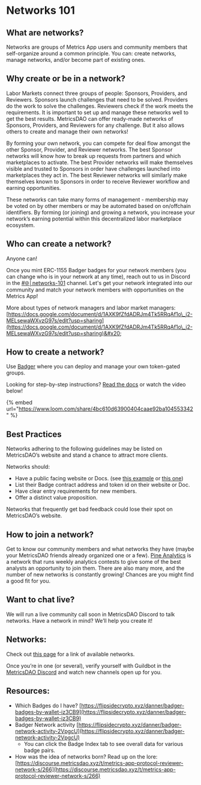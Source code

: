 # Networks 101

## What are networks?

Networks are groups of Metrics App users and community members that self-organize around a common principle. You can: create networks, manage networks, and/or become part of existing ones.

## Why create or be in a network?

Labor Markets connect three groups of people: Sponsors, Providers, and Reviewers. Sponsors launch challenges that need to be solved. Providers do the work to solve the challenges. Reviewers check if the work meets the requirements. It is important to set up and manage these networks well to get the best results. MetricsDAO can offer ready-made networks of Sponsors, Providers, and Reviewers for any challenge. But it also allows others to create and manage their own networks!

By forming your own network, you can compete for deal flow amongst the other Sponsor, Provider, and Reviewer networks. The best Sponsor networks will know how to break up requests from partners and which marketplaces to activate. The best Provider networks will make themselves visible and trusted to Sponsors in order have challenges launched into marketplaces they act in. The best Reviewer networks will similarly make themselves known to Sponsors in order to receive Reviewer workflow and earning opportunities.

These networks can take many forms of management - membership may be voted on by other members or may be automated based on on/offchain identifiers. By forming (or joining) and growing a network, you increase your network’s earning potential within this decentralized labor marketplace ecosystem.

## Who can create a network?

Anyone can!&#x20;

Once you mint ERC-1155 Badger badges for your network members (you can change who is in your network at any time), reach out to us in Discord in the [#🌐│networks-101](https://discord.com/channels/902943676685230100/1098664182586560662) channel. Let's get your network integrated into our community and match your network members with opportunities on the Metrics App!

More about types of network managers and labor market managers: [https://docs.google.com/document/d/1AXK9fZfdADRJm4Tk5RRqAf1o\_j2-MELsewaWXvzG97s/edit?usp=sharing](https://docs.google.com/document/d/1AXK9fZfdADRJm4Tk5RRqAf1o\_j2-MELsewaWXvzG97s/edit?usp=sharing)&#x20;

## How to create a network?

Use [Badger](https://www.trybadger.com/) where you can deploy and manage your own token-gated groups.&#x20;

Looking for step-by-step instructions? [Read the docs](https://docs.trybadger.com/basics/organizations) or watch the video below!

{% embed url="https://www.loom.com/share/4bc610d63900404caae92ba104553342" %}

## Best Practices&#x20;

Networks adhering to the following guidelines may be listed on MetricsDAO’s website and stand a chance to attract more clients.

Networks should:

* Have a public facing website or Docs. (see [this example](https://docs.google.com/document/d/195x45rJ\_jGA0ex6O2mWBTX9Xl68KP7GHqhs56Vt0JBo/edit#heading=h.uj2s4fw7pm28) or [this one](https://storage.googleapis.com/pinedao/Pinehome1.html))
* List their Badge contract address and token id on their website or Doc.
* Have clear entry requirements for new members.
* Offer a distinct value proposition.

Networks that frequently get bad feedback could lose their spot on MetricsDAO’s website.

## How to join a network?

Get to know our community members and what networks they have (maybe your MetricsDAO friends already organized one or a few). [Pine Analytics](https://twitter.com/Pine13579573) is a network that runs weekly analytics contests to give some of the best analysts an opportunity to join them. There are also many more, and the number of new networks is constantly growing! Chances are you might find a good fit for you.

## Want to chat live?

We will run a live community call soon in MetricsDAO Discord to talk networks. Have a network in mind? We’ll help you create it!

## Networks:

Check out [this page](network-list.md) for a link of available networks.

Once you’re in one (or several), verify yourself with Guildbot in the [MetricsDAO Discord](https://discord.gg/metrics) and watch new channels open up for you.

## Resources:

* Which Badges do I have? [https://flipsidecrypto.xyz/danner/badger-badges-by-wallet-iz3CB9](https://flipsidecrypto.xyz/danner/badger-badges-by-wallet-iz3CB9)
* Badger Network activity [https://flipsidecrypto.xyz/danner/badger-network-activity-2VpgcU](https://flipsidecrypto.xyz/danner/badger-network-activity-2VpgcU)
  * You can click the Badge Index tab to see overall data for various badge pairs.
* How was the idea of networks born? Read up on the lore: [https://discourse.metricsdao.xyz/t/metrics-app-protocol-reviewer-network-s/266](https://discourse.metricsdao.xyz/t/metrics-app-protocol-reviewer-network-s/266)
